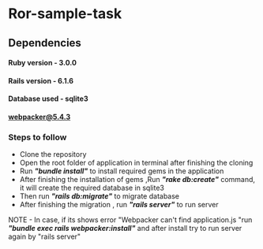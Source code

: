 # Ror-sample-task

## Dependencies
#### Ruby version - 3.0.0
#### Rails version - 6.1.6
#### Database used - sqlite3
#### webpacker@5.4.3

### Steps to follow
- Clone the repository
- Open the root folder of application in terminal after finishing the cloning
- Run ***"bundle install"*** to install required gems in the application
- After finishing the installation of gems ,Run ***"rake db:create"*** command, it will create the required database in sqlite3
- Then run ***"rails db:migrate"*** to migrate database
- After finishing the migration , run ***"rails server"*** to run server

NOTE - In case, if its shows error "Webpacker can't find application.js "run ***"bundle exec rails webpacker:install"***  and after install try to run server again by "rails server"


